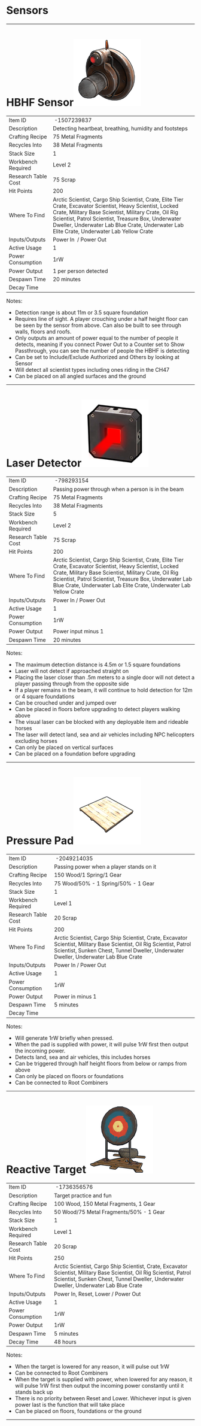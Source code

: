 
# Sensors

---

# HBHF Sensor![](images/image6.png)

| | |  
|-|---|  
Item ID             |  -1507239837
Description         | Detecting heartbeat, breathing, humidity and footsteps
Crafting Recipe     | 75 Metal Fragments
Recycles Into       | 38 Metal Fragments
Stack Size          | 1
Workbench Required  | Level 2
Research Table Cost | 75 Scrap
Hit Points          | 200
Where To Find       | Arctic Scientist, Cargo Ship Scientist, Crate, Elite Tier Crate, Excavator Scientist, Heavy Scientist, Locked Crate, Military Base Scientist, Military Crate, Oil Rig Scientist, Patrol Scientist, Treasure Box, Underwater Dweller, Underwater Lab Blue Crate, Underwater Lab Elite Crate, Underwater Lab Yellow Crate
Inputs/Outputs      | Power In  / Power Out
Active Usage        | 1
Power Consumption   | 1rW
Power Output        | 1 per person detected
Despawn Time        | 20 minutes
Decay Time          |

Notes:

- Detection range is about 11m or 3.5 square foundation
- Requires line of sight. A player crouching under a half height floor
  can be seen by the sensor from above. Can also be built to see through
  walls, floors and roofs.
- Only outputs an amount of power equal to the number of people it
  detects, meaning if you connect Power Out to a Counter set to Show
  Passthrough, you can see the number of people the HBHF is detecting
- Can be set to Include/Exclude Authorized and Others by looking at
  Sensor
- Will detect all scientist types including ones riding in the CH47
- Can be placed on all angled surfaces and the ground

---

# Laser Detector![](images/image19.png)

| | |  
|-|---|  
Item ID             |  -798293154
Description         | Passing power through when a person is in the beam
Crafting Recipe     | 75 Metal Fragments
Recycles Into       | 38 Metal Fragments
Stack Size          | 5
Workbench Required  | Level 2
Research Table Cost | 75 Scrap
Hit Points          | 200
Where To Find       | Arctic Scientist, Cargo Ship Scientist, Crate, Elite Tier Crate, Excavator Scientist, Heavy Scientist, Locked Crate, Military Base Scientist, Military Crate, Oil Rig Scientist, Patrol Scientist, Treasure Box, Underwater Lab Blue Crate, Underwater Lab Elite Crate, Underwater Lab Yellow Crate
Inputs/Outputs      | Power In / Power Out
Active Usage        | 1
Power Consumption   | 1rW
Power Output        | Power input minus 1
Despawn Time        | 20 minutes

Notes:

- The maximum detection distance is 4.5m or 1.5 square foundations
- Laser will not detect if approached straight on
- Placing the laser closer than .5m meters to a single door will not
  detect a player passing through from the opposite side
- If a player remains in the beam, it will continue to hold detection
  for 12m or 4 square foundations
- Can be crouched under and jumped over
- Can be placed in floors before upgrading to detect players walking
  above
- The visual laser can be blocked with any deployable item and rideable
  horses
- The laser will detect land, sea and air vehicles including NPC
  helicopters excluding horses
- Can only be placed on vertical surfaces
- Can be placed on a foundation before upgrading

---

# Pressure Pad![](images/image129.png)

| | |  
|-|---|  
Item ID             |  -2049214035
Description         | Passing power when a player stands on it
Crafting Recipe     | 150 Wood/1 Spring/1 Gear
Recycles Into       | 75 Wood/50% - 1 Spring/50% - 1 Gear
Stack Size          | 1
Workbench Required  | Level 1
Research Table Cost | 20 Scrap
Hit Points          | 200
Where To Find       | Arctic Scientist, Cargo Ship Scientist, Crate, Excavator Scientist, Military Base Scientist, Oil Rig Scientist, Patrol Scientist, Sunken Chest, Tunnel Dweller, Underwater Dweller, Underwater Lab Blue Crate
Inputs/Outputs      | Power In / Power Out
Active Usage        | 1
Power Consumption   | 1rW
Power Output        | Power in minus 1
Despawn Time        | 5 minutes
Decay Time          |

Notes:

- Will generate 1rW briefly when pressed.
- When the pad is supplied with power, it will pulse 1rW first then
  output the incoming power.
- Detects land, sea and air vehicles, this includes horses
- Can be triggered through half height floors from below or ramps from
  above
- Can only be placed on floors or foundations
- Can be connected to Root Combiners

---

# Reactive Target![](images/image119.png)

| | |  
|-|---|  
Item ID             |  -1736356576
Description         | Target practice and fun
Crafting Recipe     | 100 Wood, 150 Metal Fragments, 1 Gear
Recycles Into       | 50 Wood/75 Metal Fragments/50% - 1 Gear
Stack Size          | 1
Workbench Required  | Level 1
Research Table Cost | 20 Scrap
Hit Points          | 250
Where To Find       | Arctic Scientist, Cargo Ship Scientist, Crate, Excavator Scientist, Military Base Scientist, Oil Rig Scientist, Patrol Scientist, Sunken Chest, Tunnel Dweller, Underwater Dweller, Underwater Lab Blue Crate
Inputs/Outputs      | Power In, Reset, Lower / Power Out
Active Usage        | 1
Power Consumption   | 1rW
Power Output        | 1rW
Despawn Time        | 5 minutes
Decay Time          | 48 hours

Notes:

- When the target is lowered for any reason, it will pulse out 1rW
- Can be connected to Root Combiners
- When the target is supplied with power, when lowered for any reason,
  it will pulse 1rW first then output the incoming power constantly
  until it stands back up
- There is no priority between Reset and Lower. Whichever input is given
  power last is the function that will take place
- Can be placed on floors, foundations or the ground

---
